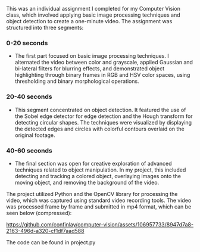 This was an individual assignment I completed for my Computer Vision class, which involved applying basic image processing techniques and object detection to create a one-minute video. The assignment was structured into three segments:

### 0-20 seconds
- The first part focused on basic image processing techniques. I alternated the video between color and grayscale, applied Gaussian and bi-lateral filters for blurring effects, and demonstrated object highlighting through binary frames in RGB and HSV color spaces, using thresholding and binary morphological operations.

### 20-40 seconds
- This segment concentrated on object detection. It featured the use of the Sobel edge detector for edge detection and the Hough transform for detecting circular shapes. The techniques were visualized by displaying the detected edges and circles with colorful contours overlaid on the original footage.

### 40-60 seconds
- The final section was open for creative exploration of advanced techniques related to object manipulation. In my project, this included detecting and tracking a colored object, overlaying images onto the moving object, and removing the background of the video.

The project utilized Python and the OpenCV library for processing the video, which was captured using standard video recording tools. The video was processed frame by frame and submitted in mp4 format, which can be seen below (compressed):

https://github.com/confinlay/computer-vision/assets/106957733/8947d7a8-2163-496d-a320-cf1df7aad588

The code can be found in project.py

